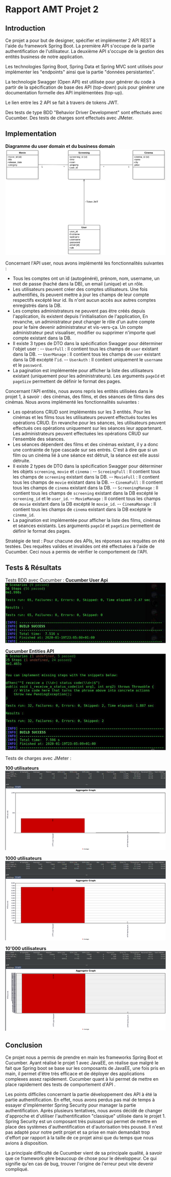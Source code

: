 # Rapport AMT Projet 2
## Introduction
Ce projet a pour but de designer, spécifier et implémenter 2 API REST à l'aide du framework Spring Boot. La première API s'occupe de la partie authentification de l'utilisateur. La deuxième API s'occupe de la gestion des entités business de notre application.

Les technologies Spring Boot, Spring Data et Spring MVC sont utilisés pour implémenter les "endpoints" ainsi que la partie "données persistantes".

La technologie Swagger (Open API) est utilisée pour générer du code à partir de la spécification de base des API (top-down) puis pour générer une documentation formelle des API implémentées (top-up).

Le lien entre les 2 API se fait à travers de tokens JWT.

Des tests de type BDD "Behavior Driver Development" sont effectués avec Cucumber.
Des tests de charges sont effectués avec JMeter.

## Implementation
**Diagramme du user domain et du business domain**
![Diagramme APIs](images/DiagrammeAPIs.png)

Concernant l'API user, nous avons implémenté les fonctionnalités suivantes :
- Tous les comptes ont un id (autogénéré), prénom, nom, username, un mot de passe (haché dans la DB), un email (unique) et un rôle.
- Les utilisateurs peuvent créer des comptes utilisateurs. Une fois authentifiés, ils peuvent mettre à jour les champs de leur compte respectifs excépté leur id. Ils n'ont aucun accès aux autres comptes enregistrés dans la DB.
- Les comptes administrateurs ne peuvent pas être créés depuis l'application, ils existent depuis l'initialisation de l'application, En revanche, un administrateur peut changer le rôle d'un autre compte pour le faire devenir administrateur et vis-vers-ça. Un compte administrateur peut visualiser, modifier ou supprimer n'importe quel compte existant dans la DB.
- Il existe 3 types de DTO dans la spécification Swagger pour déterminer l'objet user :
-- `UserFull` : Il contient tous les champs de `user` existant dans la DB.
-- `UserManage` : Il contient tous les champs de `user` existant dans la DB excépté l'`id`.
-- `UserAuth` : Il contient uniquement le `username` et le `password`.
- La pagination est implémentée pour afficher la liste des utilisateurs existant (uniquement pour les administrateurs). Les arguments `pageId` et `pageSize` permettent de définir le format des pages.

Concernant l'API entités, nous avons repris les entités utilisées dans le projet 1, à savoir : des cinémas, des films, et des séances de films dans des cinémas.
Nous avons implémenté les fonctionnalités suivantes :
- Les opérations CRUD sont implémentés sur les 3 entités. Pour les cinémas et les films tous les utilisateurs peuvent effectués toutes les opérations CRUD. En revanche pour les séances, les utilisateurs peuvent effectués ces opérations uniquement sur les séances leur appartenant. Les administrateurs peuvent effectuées les opérations CRUD sur l'ensemble des séances.
- Les séances dépendent des films et des cinémas existant, il y a donc une contrainte de type cascade sur ses entrés. C'est à dire que si un film ou un cinéma lié à une séance est détruit, la séance est elle aussi détruite.
- Il existe 2 types de DTO dans la spécification Swagger pour déterminer les objets `screening`, `movie` et `cinema` :
-- `ScreeingFull` : Il contient tous les champs de `screening` existant dans la DB.
-- `MovieFull` : Il contient tous les champs de `movie` existant dans la DB.
-- `CinemaFull` : Il contient tous les champs de `cinema` existant dans la DB.
-- `ScreeningManage` : Il contient tous les champs de `screening` existant dans la DB excépté le `screening_id` et le `user_id`.
-- `MovieManage` : Il contient tous les champs de `movie` existant dans la DB excépté le `movie_id`.
-- `CinemaManage` : Il contient tous les champs de `cinema` existant dans la DB excépté le `cinema_id`.
- La pagination est implémentée pour afficher la liste des films, cinémas et séances existants. Les arguments `pageId` et `pageSize` permettent de définir le format des pages.

Stratégie de test :
Pour chacune des APIs, les réponses aux requêtes on été testées.
Des requêtes valides et invalides ont été effectuées à l'aide de Cucumber. Ceci nous a permis de vérifier le comportement de l'API.

## Tests & Résultats
Tests BDD avec Cucumber :
**Cucumber User Api**
![Cucumber test 1](images/Cucumber1.jpg)

**Cucumber Entities API**
![Cucumber test 2](images/Cucumber2.jpg)

Tests de charges avec JMeter :

**100 utilisateurs**
![100 utilisateurs](images/100_users.png)

**1000 utilisateurs**
![1000 utilisateurs](images/1000_users.png)

**10'000 utilisateurs**
![10'000 utilisateurs](images/10000_users.png)
## Conclusion
Ce projet nous a permis de prendre en main les frameworks Spring Boot et Cucumber. Ayant réalisé le projet 1 avec JavaEE, on réalise que malgré le fait que Spring boot se base sur les composants de JavaEE, une fois pris en main, il permet d'être très efficace et de déployer des applications complexes assez rapidement.
Cucumber quant à lui permet de mettre en place rapidement des tests de comportement d'API .

Les points difficiles concernant la partie développement des API à été la partie authentification. En effet, nous avons perdus pas mal de temps à essayer d'implémenter Spring Security pour manager la partie authentification. Après plusieurs tentatives, nous avons décidé de changer d'approche et d'utiliser l'authentification "classique" utilisée dans le projet 1. Spring Security est un composant très puissant qui permet de mettre en place des systèmes d'authentification et d'autorisation très poussé. Il n'est pas adapté pour notre petit projet et sa prise en main demandait trop d'effort par rapport à la taille de ce projet ainsi que du temps que nous avions à disposition.

La principale difficulté de Cucumber vient de sa principale qualité, à savoir que ce framework gère beaucoup de chose pour le développeur. Ce qui signifie qu'en cas de bug, trouver l'origine de l'erreur peut vite devenir compliqué.
